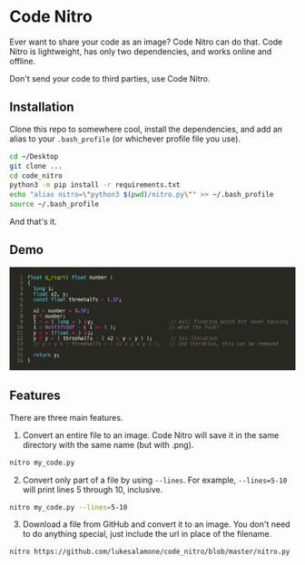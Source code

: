 # Code Nitro
Ever want to share your code as an image? Code Nitro can do that. Code Nitro is lightweight, has only two dependencies, and works online and offline.

Don't send your code to third parties, use Code Nitro.

## Installation
Clone this repo to somewhere cool, install the dependencies, and add an alias to your `.bash_profile` (or whichever profile file you use).

```bash
cd ~/Desktop
git clone ...
cd code_nitro
python3 -m pip install -r requirements.txt
echo "alias nitro=\"python3 $(pwd)/nitro.py\"" >> ~/.bash_profile
source ~/.bash_profile
```

And that's it.

## Demo
![demonstration of the capabilities of code nitro](demo.png)


## Features
There are three main features.

1. Convert an entire file to an image. Code Nitro will save it in the same directory with the same name (but with .png).

```bash
nitro my_code.py
```

2. Convert only part of a file by using `--lines`. For example, `--lines=5-10` will print lines 5 through 10, inclusive.

```bash
nitro my_code.py --lines=5-10
```

3. Download a file from GitHub and convert it to an image. You don't need to do anything special, just include the url in place of the filename.

```bash
nitro https://github.com/lukesalamone/code_nitro/blob/master/nitro.py
```
